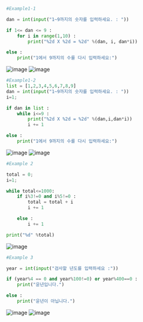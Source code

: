```py
#Example1-1

dan = int(input("1~9까지의 숫자를 입력하세요. : "))

if 1<= dan <= 9 :
    for i in range(1,10) :
        print("%2d X %2d = %2d" %(dan, i, dan*i))

else :
    print("1에서 9까지의 수를 다시 입력하세요:")
```
![image](https://user-images.githubusercontent.com/114458636/235449269-6987673e-885e-4397-b02d-665a58c94d13.png)
![image](https://user-images.githubusercontent.com/114458636/235449306-c93cf6b9-e272-4362-aa80-da6a36dbf09b.png)

```py
#Example1-2
list = [1,2,3,4,5,6,7,8,9]
dan = int(input("1~9까지의 숫자를 입력하세요. : "))
i=1;

if dan in list :
    while i<=9 :
        print("%2d X %2d = %2d" %(dan,i,dan*i))
        i += 1

else :
    print("1에서 9까지의 수를 다시 입력하세요:")
```
![image](https://user-images.githubusercontent.com/114458636/235449918-6d7a850c-29df-452f-b9b5-f070e57195b9.png)
![image](https://user-images.githubusercontent.com/114458636/235449944-7458924e-7632-43f2-9aee-d5f9a124e9a5.png)

```py
#Example 2

total = 0;
i=1;

while total<=1000:
    if i%3!=0 and i%5!=0 :
        total = total + i
        i += 1

    else :
        i += 1

print("%d" %total)
```
![image](https://user-images.githubusercontent.com/114458636/235451112-c6190845-dd57-4085-b6a5-f14c7aecc893.png)

```py
#Example 3

year = int(input("검사할 년도를 입력하세요 :"))

if (year%4 == 0 and year%100!=0) or year%400==0 :
    print("윤년입니다.")

else :
    print("윤년이 아닙니다.")
```
![image](https://user-images.githubusercontent.com/114458636/235452105-35ad4716-279f-4562-8fd9-04ef9fd77d32.png)
![image](https://user-images.githubusercontent.com/114458636/235452142-7d3ffdf7-e07b-45ea-8d17-56d755def9ab.png)
